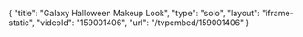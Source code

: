 {
    "title": "Galaxy Halloween Makeup Look",
    "type": "solo",
    "layout": "iframe-static",
    "videoId": "159001406",
    "url": "\/tvpembed\/159001406"
}